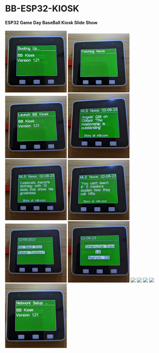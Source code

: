 # BB-ESP32-KIOSK

#### ESP32 Game Day BaseBall Kiosk Slide Show


<img src="boot.jpg" width="200"/>
<img src="fetching.jpg" width="200"/>
<img src="launch.jpg" width="200"/>
<img src="nes3.jpg" width="200"/>
<img src="news1.jpg" width="200"/>
<img src="news2.jpg" width="200"/>
<img src="nogame.jpg" width="200"/>
<img src="opening_day.jpg" width="200"/>
<img src="pregame.jpg" width="200"/>
<img src="progress.jpg" width="200"/>
<img src="README.md" width="200"/>
<img src="time.jpg" width="200"/>
<img src="version.jpg" width="200"/>
